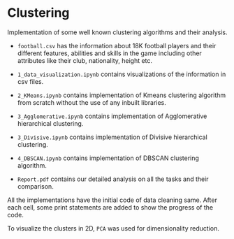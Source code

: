 # Clustering
Implementation of some well known clustering algorithms and their analysis.

- `football.csv` has the information about 18K football players and their different features, abilities and skills in the game including other attributes like their club, nationality, height etc.

- `1_data_visualization.ipynb`  contains visualizations of the information in csv files.
- `2_KMeans.ipynb` contains implementation of Kmeans clustering algorithm from scratch without the use of any inbuilt libraries.
- `3_Agglomerative.ipynb` contains implementation of Agglomerative hierarchical clustering.
- `3_Divisive.ipynb` contains implementation of Divisive hierarchical clustering.
- `4_DBSCAN.ipynb` contains implementation of DBSCAN clustering algorithm.
- `Report.pdf` contains our detailed analysis on all the tasks and their comparison.

All the implementations have the initial code of data cleaning same. After each cell, some print statements are added to show the progress of the code.

To visualize the clusters in 2D, `PCA` was used for dimensionality reduction.